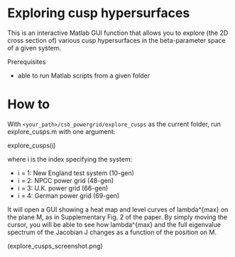 # Exploring cusp hypersurfaces

This is an interactive Matlab GUI function that allows you to explore (the 2D cross section of) various cusp hypersurfaces in the beta-parameter space of a given system.

Prerequisites
- able to run Matlab scripts from a given folder

# How to

With `<your_path>/csb_powergrid/explore_cusps` as the current folder, run explore_cusps.m with one argument:

  explore_cusps(i)

where i is the index specifying the system:

- i = 1: New England test system (10-gen)
- i = 2: NPCC power grid (48-gen)
- i = 3: U.K. power grid (66-gen)
- i = 4: German power grid (69-gen)

It will open a GUI showing a heat map and level curves of lambda^{max} on the plane M, as in Supplementary Fig. 2 of the paper. By simply moving the cursor, you will be able to see how lambda^{max} and the full eigenvalue spectrum of the Jacobian J changes as a function of the position on M.

(explore_cusps_screenshot.png)
